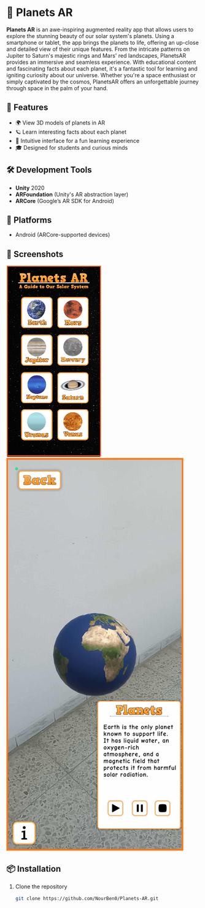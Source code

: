 # 🌌 Planets AR

**Planets AR** is an awe-inspiring augmented reality app that allows users to explore the stunning beauty of our solar system's planets. Using a smartphone or tablet, the app brings the planets to life, offering an up-close and detailed view of their unique features. From the intricate patterns on Jupiter to Saturn's majestic rings and Mars' red landscapes, PlanetsAR provides an immersive and seamless experience. With educational content and fascinating facts about each planet, it's a fantastic tool for learning and igniting curiosity about our universe. Whether you're a space enthusiast or simply captivated by the cosmos, PlanetsAR offers an unforgettable journey through space in the palm of your hand.

## 🚀 Features

- 🌍 View 3D models of planets in AR
- 🪐 Learn interesting facts about each planet
- 🔭 Intuitive interface for a fun learning experience
- 🎓 Designed for students and curious minds

## 🛠 Development Tools

- **Unity** 2020
- **ARFoundation** (Unity's AR abstraction layer)
- **ARCore** (Google’s AR SDK for Android)

## 📱 Platforms

- Android (ARCore-supported devices)

## 📸 Screenshots

![Alt text](Captures/capture1.png) ![Alt text](Captures/capture3.png)


## 📦 Installation

1. Clone the repository  
   ```bash
   git clone https://github.com/NourBen0/Planets-AR.git

